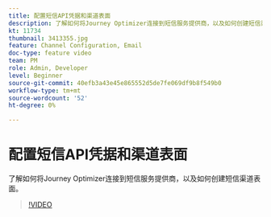 ```yaml
---
title: 配置短信API凭据和渠道表面
description: 了解如何将Journey Optimizer连接到短信服务提供商，以及如何创建短信渠道表面。
kt: 11734
thumbnail: 3413355.jpg
feature: Channel Configuration, Email
doc-type: feature video
team: PM
role: Admin, Developer
level: Beginner
source-git-commit: 40efb3a43e45e865552d5de7fe069df9b8f549b0
workflow-type: tm+mt
source-wordcount: '52'
ht-degree: 0%

---
```



# 配置短信API凭据和渠道表面

了解如何将Journey Optimizer连接到短信服务提供商，以及如何创建短信渠道表面。

>[!VIDEO](https://video.tv.adobe.com/v/3413355?quality=12)
